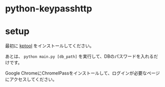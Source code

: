 # python-keypasshttp

# setup

最初に [kptool](https://github.com/shirou/kptool) をインストールしてください。

あとは、 `` python main.py [db_path] `` を実行して、DBのパスワードを入れるだけです。

Google ChromeにChromeIPassをインストールして、ログインが必要なページにアクセスしてください。
